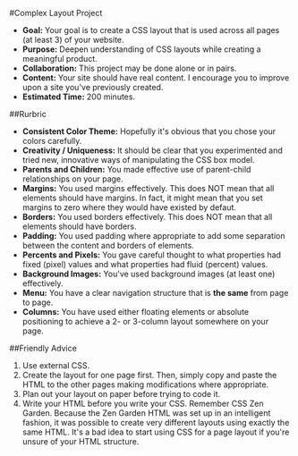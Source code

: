 #Complex Layout Project

* **Goal:** Your goal is to create a CSS layout that is used across all pages (at least 3) of your website.
* **Purpose:** Deepen understanding of CSS layouts while creating a meaningful product.
* **Collaboration:** This project may be done alone or in pairs. 
* **Content:** Your site should have real content. I encourage you to improve upon a site you've previously created.
* **Estimated Time:** 200 minutes.

##Rurbric

* **Consistent Color Theme:** Hopefully it's obvious that you chose your colors carefully.
* **Creativity / Uniqueness:** It should be clear that you experimented and tried new, innovative ways of manipulating the CSS box model.
* **Parents and Children:** You made effective use of parent-child relationships on your page.
* **Margins:** You used margins effectively. This does NOT mean that all elements should have margins. In fact, it might mean that you set margins to zero where they would have existed by defaut.
* **Borders:** You used borders effectively. This does NOT mean that all elements should have borders.
* **Padding:** You used padding where appropriate to add some separation between the content and borders of elements.
* **Percents and Pixels:** You gave careful thought to what properties had fixed (pixel) values and what properties had fluid (percent) values.
* **Background Images:** You've used background images (at least one) effectively.
* **Menu:** You have a clear navigation structure that is **the same** from page to page.
* **Columns:** You have used either floating elements or absolute positioning to achieve a 2- or 3-column layout somewhere on your page.

##Friendly Advice

1. Use external CSS.
2. Create the layout for one page first. Then, simply copy and paste the HTML to the other pages making modifications where appropriate.
3. Plan out your layout on paper before trying to code it.
4. Write your HTML before you write your CSS. Remember CSS Zen Garden. Because the Zen Garden HTML was set up in an intelligent fashion, it was possible to create very different layouts using exactly the same HTML. It's a bad idea to start using CSS for a page layout if you're unsure of your HTML structure.
